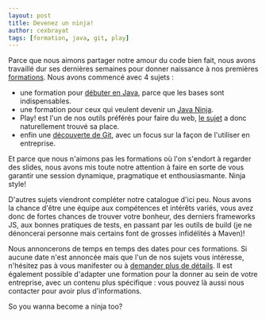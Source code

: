 ```yaml
---
layout: post
title: Devenez un ninja!
author: cexbrayat
tags: [formation, java, git, play]
---
```


Parce que nous aimons partager notre amour du code bien fait, nous avons travaillé dur ses dernières semaines pour donner naissance à nos premières [formations](http://ninja-squad.com/training). Nous avons commencé avec 4 sujets :
- une formation pour [débuter en Java](http://ninja-squad.com/training/java), parce que les bases sont indispensables.
- une formation pour ceux qui veulent devenir un [Java Ninja](http://ninja-squad.com/training/java-advanced).
- Play! est l'un de nos outils préférés pour faire du web, [le sujet](http://ninja-squad.com/training/play-framework) a donc naturellement trouvé sa place.
- enfin une [découverte de Git](http://ninja-squad.com/training/git), avec un focus sur la façon de l'utiliser en entreprise.

Et parce que nous n'aimons pas les formations où l'on s'endort à regarder des slides, nous avons mis toute notre attention à faire en sorte de vous garantir une session dynamique, pragmatique et enthousiasmante. Ninja style!

D'autres sujets viendront compléter notre catalogue d'ici peu. Nous avons la chance d'être une équipe aux compétences et intérêts variés, vous avez donc de fortes chances de trouver votre bonheur, des derniers frameworks JS, aux bonnes pratiques de tests, en passant par les outils de build (je ne dénoncerai personne mais certains font de grosses infidélités à Maven)!

Nous annoncerons de temps en temps des dates pour ces formations. Si aucune date n'est annoncée mais que l'un de nos sujets vous intéresse, n'hésitez pas à vous manifester ou à [demander plus de détails](http://ninja-squad.com/contact). Il est également possible d'adapter une formation pour la donner au sein de votre entreprise, avec un contenu plus spécifique : vous pouvez là aussi nous contacter pour avoir plus d'informations.

So you wanna become a ninja too?

